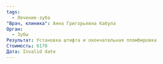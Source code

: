 ```yaml
---
tags:
  - Лечение-зуба
"Врач, клиника": Анна Григорьевна Кабула
Орган:
  - Зубы
Результат: Установка штифта и окончательная пломбировка
Стоимость: 6170
Дата: Invalid date
---
```


